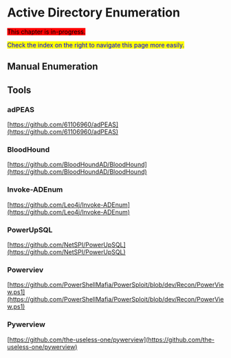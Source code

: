 # Active Directory Enumeration

<mark style="background-color:red;">This chapter is in-progress.</mark>

<mark style="color:blue;">Check the index on the right to navigate this page more easily.</mark>

## Manual Enumeration

## Tools

### **adPEAS**

[https://github.com/61106960/adPEAS](https://github.com/61106960/adPEAS)

### **BloodHound**

[https://github.com/BloodHoundAD/BloodHound](https://github.com/BloodHoundAD/BloodHound)

### **Invoke-ADEnum**

[https://github.com/Leo4j/Invoke-ADEnum](https://github.com/Leo4j/Invoke-ADEnum)

### **PowerUpSQL**

[https://github.com/NetSPI/PowerUpSQL](https://github.com/NetSPI/PowerUpSQL)

### **Powerviev**

[https://github.com/PowerShellMafia/PowerSploit/blob/dev/Recon/PowerView.ps1](https://github.com/PowerShellMafia/PowerSploit/blob/dev/Recon/PowerView.ps1)

### **Pywerview**

[https://github.com/the-useless-one/pywerview](https://github.com/the-useless-one/pywerview)
